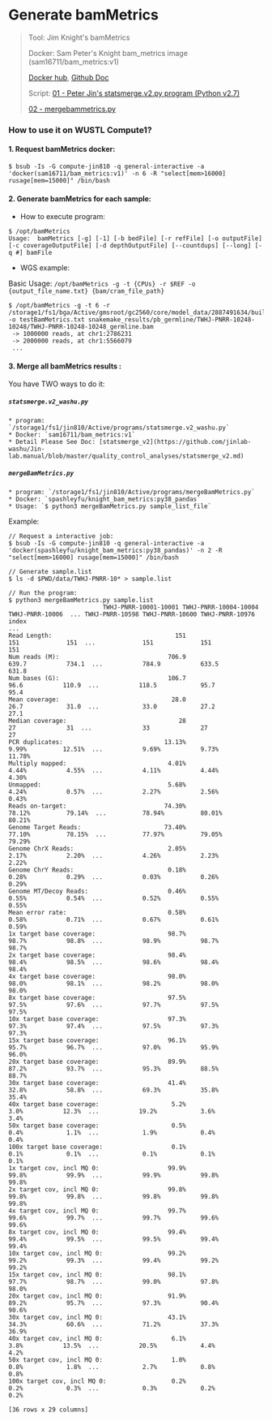 # Generate bamMetrics

> Tool: 
> Jim Knight's bamMetrics
> 
> Docker:
> Sam Peter's Knight bam_metrics image (sam16711/bam_metrics:v1)
> 
> [Docker hub](https://hub.docker.com/r/sam16711/bam_metrics/tags?page=1&ordering=last_updated), 
> [Github Doc](https://github.com/jinlab-washu/bamMetrics)
> 
> Script: 
> [01 - Peter Jin's statsmerge.v2.py program (Python v2.7)](https://github.com/jinlab-washu/Jin-lab.manual/blob/master/quality_control_analyses/statsmerge_v2.md)
> 
> [02 - mergebammetrics.py](#mergebammetricspy)

### How to use it on WUSTL Compute1?

#### 1. Request bamMetrics docker:

  ```
  $ bsub -Is -G compute-jin810 -q general-interactive -a 'docker(sam16711/bam_metrics:v1)' -n 6 -R "select[mem>16000] rusage[mem=15000]" /bin/bash
  ```

#### 2. Generate bamMetrics for each sample:

  * How to execute program:

  ```
  $ /opt/bamMetrics 
  Usage:  bamMetrics [-g] [-1] [-b bedFile] [-r refFile] [-o outputFile] [-c coverageOutputFile] [-d depthOutputFile] [--countdups] [--long] [-q #] bamFile
  
  ```
  
  * WGS example:

  Basic Usage: `/opt/bamMetrics -g -t {CPUs} -r $REF -o {output_file_name.txt} {bam/cram_file_path}`

  ```
  $ /opt/bamMetrics -g -t 6 -r /storage1/fs1/bga/Active/gmsroot/gc2560/core/model_data/2887491634/build21f22873ebe0486c8e6f69c15435aa96/all_sequences.fa -o testBamMetrics.txt snakemake_results/pb_germline/TWHJ-PNRR-10248-10248/TWHJ-PNRR-10248-10248_germline.bam
   -> 1000000 reads, at chr1:2786231
   -> 2000000 reads, at chr1:5566079
   ...
  
  ```

#### 3. Merge all bamMetrics results :

You have TWO ways to do it:

##### `statsmerge.v2_washu.py`
  
    * program: `/storage1/fs1/jin810/Active/programs/statsmerge.v2_washu.py`
    * Docker: `sam16711/bam_metrics:v1`
    * Detail Please See Doc: [statsmerge_v2](https://github.com/jinlab-washu/Jin-lab.manual/blob/master/quality_control_analyses/statsmerge_v2.md) 
  
##### `mergeBamMetrics.py`

    * program: `/storage1/fs1/jin810/Active/programs/mergeBamMetrics.py`
    * Docker: `spashleyfu/knight_bam_metrics:py38_pandas`
    * Usage: `$ python3 mergeBamMetrics.py sample_list_file`

  Example:
  
  ```
  // Request a interactive job:
  $ bsub -Is -G compute-jin810 -q general-interactive -a 'docker(spashleyfu/knight_bam_metrics:py38_pandas)' -n 2 -R "select[mem>16000] rusage[mem=15000]" /bin/bash
  
  // Generate sample.list
  $ ls -d $PWD/data/TWHJ-PNRR-10* > sample.list
  
  // Run the program:
  $ python3 mergeBamMetrics.py sample.list 
                            TWHJ-PNRR-10001-10001 TWHJ-PNRR-10004-10004 TWHJ-PNRR-10006  ... TWHJ-PNRR-10598 TWHJ-PNRR-10600 TWHJ-PNRR-10976
  index                                                                                    ...                                                
  Read Length:                                  151                   151             151  ...             151             151             151
  Num reads (M):                              706.9                 639.7           734.1  ...           784.9           633.5           631.8
  Num bases (G):                              106.7                  96.6           110.9  ...           118.5            95.7            95.4
  Mean coverage:                               28.0                  26.7            31.0  ...            33.0            27.2            27.1
  Median coverage:                               28                    27              31  ...              33              27              27
  PCR duplicates:                            13.13%                 9.99%          12.51%  ...           9.69%           9.73%          11.78%
  Multiply mapped:                            4.01%                 4.44%           4.55%  ...           4.11%           4.44%           4.30%
  Unmapped:                                   5.68%                 4.24%           0.57%  ...           2.27%           2.56%           0.43%
  Reads on-target:                           74.30%                78.12%          79.14%  ...          78.94%          80.01%          80.21%
  Genome Target Reads:                       73.40%                77.10%          78.15%  ...          77.97%          79.05%          79.29%
  Genome ChrX Reads:                          2.05%                 2.17%           2.20%  ...           4.26%           2.23%           2.22%
  Genome ChrY Reads:                          0.18%                 0.28%           0.29%  ...           0.03%           0.26%           0.29%
  Genome MT/Decoy Reads:                      0.46%                 0.55%           0.54%  ...           0.52%           0.55%           0.55%
  Mean error rate:                            0.58%                 0.58%           0.71%  ...           0.67%           0.61%           0.59%
  1x target base coverage:                    98.7%                 98.7%           98.8%  ...           98.9%           98.7%           98.7%
  2x target base coverage:                    98.4%                 98.4%           98.5%  ...           98.6%           98.4%           98.4%
  4x target base coverage:                    98.0%                 98.0%           98.1%  ...           98.2%           98.0%           98.0%
  8x target base coverage:                    97.5%                 97.5%           97.6%  ...           97.7%           97.5%           97.5%
  10x target base coverage:                   97.3%                 97.3%           97.4%  ...           97.5%           97.3%           97.3%
  15x target base coverage:                   96.1%                 95.7%           96.7%  ...           97.0%           95.9%           96.0%
  20x target base coverage:                   89.9%                 87.2%           93.7%  ...           95.3%           88.5%           88.7%
  30x target base coverage:                   41.4%                 32.8%           58.8%  ...           69.3%           35.8%           35.4%
  40x target base coverage:                    5.2%                  3.0%           12.3%  ...           19.2%            3.6%            3.4%
  50x target base coverage:                    0.5%                  0.4%            1.1%  ...            1.9%            0.4%            0.4%
  100x target base coverage:                   0.1%                  0.1%            0.1%  ...            0.1%            0.1%            0.1%
  1x target cov, incl MQ 0:                   99.9%                 99.8%           99.9%  ...           99.9%           99.8%           99.8%
  2x target cov, incl MQ 0:                   99.8%                 99.8%           99.8%  ...           99.8%           99.8%           99.8%
  4x target cov, incl MQ 0:                   99.7%                 99.6%           99.7%  ...           99.7%           99.6%           99.6%
  8x target cov, incl MQ 0:                   99.4%                 99.4%           99.5%  ...           99.5%           99.4%           99.4%
  10x target cov, incl MQ 0:                  99.2%                 99.2%           99.3%  ...           99.4%           99.2%           99.2%
  15x target cov, incl MQ 0:                  98.1%                 97.7%           98.7%  ...           99.0%           97.8%           98.0%
  20x target cov, incl MQ 0:                  91.9%                 89.2%           95.7%  ...           97.3%           90.4%           90.6%
  30x target cov, incl MQ 0:                  43.1%                 34.3%           60.6%  ...           71.2%           37.3%           36.9%
  40x target cov, incl MQ 0:                   6.1%                  3.8%           13.5%  ...           20.5%            4.4%            4.2%
  50x target cov, incl MQ 0:                   1.0%                  0.8%            1.8%  ...            2.7%            0.8%            0.8%
  100x target cov, incl MQ 0:                  0.2%                  0.2%            0.3%  ...            0.3%            0.2%            0.2%

  [36 rows x 29 columns]
  
  ```
